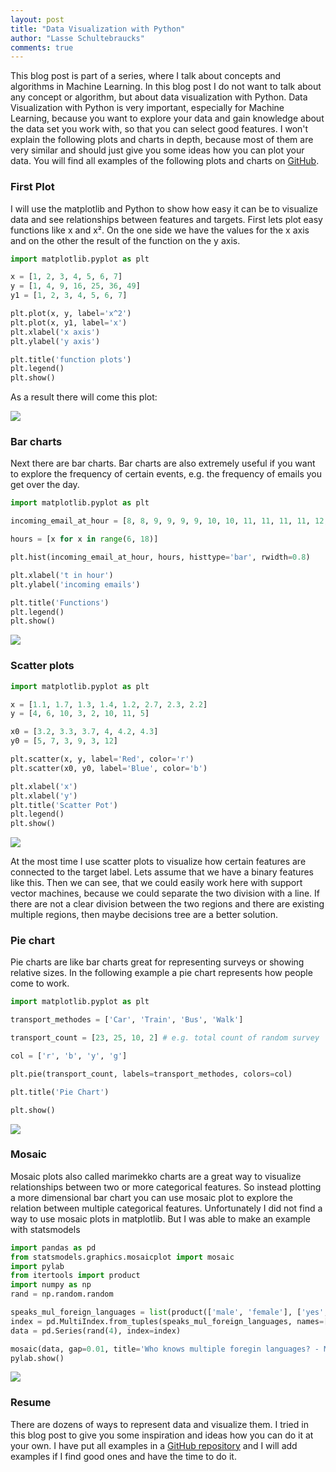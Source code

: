 ```yaml
---
layout: post
title: "Data Visualization with Python"
author: "Lasse Schultebraucks"
comments: true
---
```


This blog post is part of a series, where I talk about concepts and algorithms in Machine Learning.  In this blog post I do not want to talk about any concept or algorithm, but about data visualization with Python. Data Visualization with Python is very important, especially for Machine Learning, because you want to explore your data and gain knowledge about the data set you work with, so that you can select good features. I won't explain the following plots and charts in depth, because most of them are very similar and should just give you some ideas how you can plot your data. You will find all examples of the following plots and charts on [GitHub](https://github.com/LSchultebraucks/matplotlib_examples).

### First Plot

I will use the matplotlib and Python to show how easy it can be to visualize data and see relationships between features and targets. First lets plot easy functions like x and x². On the one side we have the values for the x axis and on the other the result of the function on the y axis.

```python
import matplotlib.pyplot as plt

x = [1, 2, 3, 4, 5, 6, 7]
y = [1, 4, 9, 16, 25, 36, 49]
y1 = [1, 2, 3, 4, 5, 6, 7]

plt.plot(x, y, label='x^2')
plt.plot(x, y1, label='x')
plt.xlabel('x axis')
plt.ylabel('y axis')

plt.title('function plots')
plt.legend()
plt.show()
```

As a result there will come this plot:

![](https://raw.githubusercontent.com/LSchultebraucks/matplotlib_examples/master/pictures/basic_plot.png)

### Bar charts

Next there are bar charts. Bar charts are also extremely useful if you want to explore the frequency of certain events, e.g. the frequency of emails you get over the day.


```python
import matplotlib.pyplot as plt

incoming_email_at_hour = [8, 8, 9, 9, 9, 9, 10, 10, 11, 11, 11, 11, 12, 13, 13, 13, 13, 14, 14, 14, 14, 14, 15, 15, 15, 15, 15, 15, 15, 15, 15, 16, 16, 16, 16, 16, 17, 17, 18]

hours = [x for x in range(6, 18)]

plt.hist(incoming_email_at_hour, hours, histtype='bar', rwidth=0.8)

plt.xlabel('t in hour')
plt.ylabel('incoming emails')

plt.title('Functions')
plt.legend()
plt.show()
```

![](https://raw.githubusercontent.com/LSchultebraucks/matplotlib_examples/master/pictures/bar_chart.png)

### Scatter plots

```python
import matplotlib.pyplot as plt

x = [1.1, 1.7, 1.3, 1.4, 1.2, 2.7, 2.3, 2.2]
y = [4, 6, 10, 3, 2, 10, 11, 5]

x0 = [3.2, 3.3, 3.7, 4, 4.2, 4.3]
y0 = [5, 7, 3, 9, 3, 12]

plt.scatter(x, y, label='Red', color='r')
plt.scatter(x0, y0, label='Blue', color='b')

plt.xlabel('x')
plt.xlabel('y')
plt.title('Scatter Pot')
plt.legend()
plt.show()
```

![](https://raw.githubusercontent.com/LSchultebraucks/matplotlib_examples/master/pictures/scatter_plot.png)

At the most time I use scatter plots to visualize how certain features are connected to the target label. Lets assume that we have a binary features like this. Then we can see, that we could easily work here with support vector machines, because we could separate the two division with a line. If there are not a clear division between the two regions and there are existing multiple regions, then maybe decisions tree are a better solution.


### Pie chart

Pie charts are like bar charts great for representing surveys or showing relative sizes. In the following example a pie chart represents how people come to work.

```python
import matplotlib.pyplot as plt

transport_methodes = ['Car', 'Train', 'Bus', 'Walk']

transport_count = [23, 25, 10, 2] # e.g. total count of random survey

col = ['r', 'b', 'y', 'g']

plt.pie(transport_count, labels=transport_methodes, colors=col)

plt.title('Pie Chart')

plt.show()
```

![](https://raw.githubusercontent.com/LSchultebraucks/matplotlib_examples/master/pictures/pie_chart.png)

### Mosaic

Mosaic plots also called marimekko charts are a great way to visualize relationships between two or more categorical features. So instead plotting a more dimensional bar chart you can use mosaic plot to explore the relation between multiple categorical features. Unfortunately I did not find a way to use mosaic plots in matplotlib. But I was able to make an example with statsmodels

```python
import pandas as pd
from statsmodels.graphics.mosaicplot import mosaic
import pylab
from itertools import product
import numpy as np
rand = np.random.random

speaks_mul_foreign_languages = list(product(['male', 'female'], ['yes', 'no']))
index = pd.MultiIndex.from_tuples(speaks_mul_foreign_languages, names=['male', 'female'])
data = pd.Series(rand(4), index=index)

mosaic(data, gap=0.01, title='Who knows multiple foregin languages? - Mosaic Chart')
pylab.show()
```

![](https://raw.githubusercontent.com/LSchultebraucks/matplotlib_examples/master/pictures/mosaic_chart.png)

### Resume

There are dozens of ways to represent data and visualize them. I tried in this blog post to give you some inspiration and ideas how you can do it at your own. I have put all examples in a [GitHub repository](https://github.com/LSchultebraucks/matplotlib_examples) and I will add examples if I find good ones and have the time to do it.